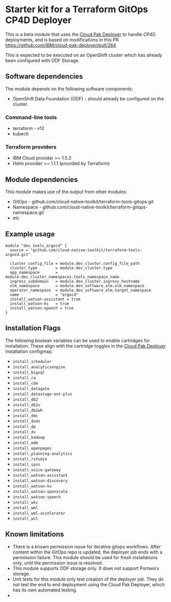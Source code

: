 # Starter kit for a Terraform GitOps CP4D Deployer

This is a beta module that uses the [Cloud Pak Deployer](https://ibm.github.io/cloud-pak-deployer/introduction/) to handle CP4D deployments, and is based on modifications in this PR https://github.com/IBM/cloud-pak-deployer/pull/264

This is expected to be executed on an OpenShift cluster which has already been configured with ODF Storage.

## Software dependencies

The module depends on the following software components:

- OpenShift Data Foundation (ODF) - should already be configured on the cluster.

### Command-line tools

- terraform - v12
- kubectl

### Terraform providers

- IBM Cloud provider >= 1.5.3
- Helm provider >= 1.1.1 (provided by Terraform)

## Module dependencies

This module makes use of the output from other modules:

- GitOps - github.com/cloud-native-toolkit/terraform-tools-gitops.git
- Namespace - github.com/cloud-native-toolkit/terraform-gitops-namespace.git
- etc

## Example usage

```hcl-terraform
module "dev_tools_argocd" {
  source = "github.com/cloud-native-toolkit/terraform-tools-argocd.git"

  cluster_config_file = module.dev_cluster.config_file_path
  cluster_type        = module.dev_cluster.type
  app_namespace       = module.dev_cluster_namespaces.tools_namespace_name
  ingress_subdomain   = module.dev_cluster.ingress_hostname
  olm_namespace       = module.dev_software_olm.olm_namespace
  operator_namespace  = module.dev_software_olm.target_namespace
  name                = "argocd"
  install_watson-assistant = true
  install_watson-ks   = true
  install_watson-speech = true
}
```

## Installation Flags

The following boolean variables can be used to enable cartridges for installation.  These align with the cartridge toggles in the [Cloud Pak Deployer](https://github.com/IBM/cloud-pak-deployer) installation configmap.

- `install_scheduler`
- `install_analyticsengine`
- `install_bigsql`
- `install_ca`
- `install_cde`
- `install_datagate`
- `install_datastage-ent-plus`
- `install_db2`
- `install_db2u`
- `install_db2wh`
- `install_dmc`
- `install_dods`
- `install_dp`
- `install_dv`
- `install_hadoop`
- `install_mdm`
- `install_openpages`
- `install_planning-analytics`
- `install_rstudio`
- `install_spss`
- `install_voice-gateway`
- `install_watson-assistant`
- `install_watson-discovery`
- `install_watson-ks`
- `install_watson-openscale`
- `install_watson-speech`
- `install_wkc`
- `install_wml`
- `install_wml-accelerator`
- `install_wsl`

## Known limitations

- There is a known permission issue for iterative gitops workflows.  After content within the GitOps repo is updated, the deployer job ends with a permission failure.  This module should be used for fresh installations only, until the permission issue is resolved.
- This module supports ODF storage only.  It does not support Portworx storage.
- Unit tests for this module only test creation of the deployer job.  They do not test the end to end deployment using the Cloud Pak Deployer, which has its own automated testing.
- 